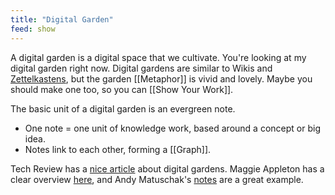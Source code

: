 ```yaml
---
title: "Digital Garden"
feed: show
---
```


A digital garden is a digital space that we cultivate. You're looking at my digital garden right now. Digital gardens are similar to Wikis and [Zettelkastens](https://zettelkasten.de/posts/overview/), but the garden [[Metaphor]] is vivid and lovely. Maybe you should make one too, so you can [[Show Your Work]]. 

The basic unit of a digital garden is an evergreen note. 
* One note = one unit of knowledge work, based around a concept or big idea. 
* Notes link to each other, forming a [[Graph]].

Tech Review has a [nice article](https://www.technologyreview.com/2020/09/03/1007716/digital-gardens-let-you-cultivate-your-own-little-bit-of-the-internet/) about digital gardens. Maggie Appleton has a clear overview [here](https://maggieappleton.com/evergreens), and Andy Matuschak's [notes](https://notes.andymatuschak.org/) are a great example.
